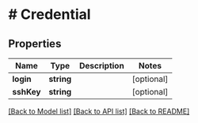 # # Credential

## Properties

Name | Type | Description | Notes
------------ | ------------- | ------------- | -------------
**login** | **string** |  | [optional]
**sshKey** | **string** |  | [optional]

[[Back to Model list]](../../README.md#models) [[Back to API list]](../../README.md#endpoints) [[Back to README]](../../README.md)
